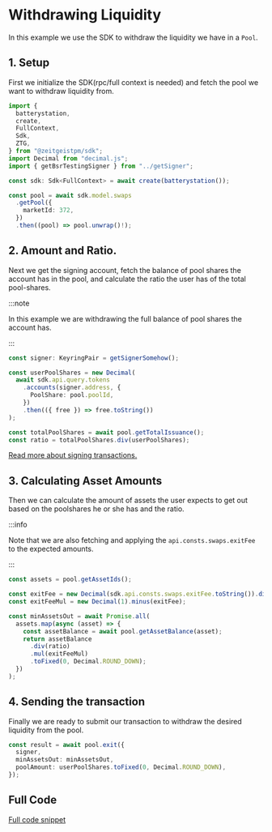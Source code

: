 # Withdrawing Liquidity

In this example we use the SDK to withdraw the liquidity we have in a `Pool`.

## 1. Setup

First we initialize the SDK(rpc/full context is needed) and fetch the pool we
want to withdraw liquidity from.

```ts
import {
  batterystation,
  create,
  FullContext,
  Sdk,
  ZTG,
} from "@zeitgeistpm/sdk";
import Decimal from "decimal.js";
import { getBsrTestingSigner } from "../getSigner";

const sdk: Sdk<FullContext> = await create(batterystation());

const pool = await sdk.model.swaps
  .getPool({
    marketId: 372,
  })
  .then((pool) => pool.unwrap()!);
```

## 2. Amount and Ratio.

Next we get the signing account, fetch the balance of pool shares the account
has in the pool, and calculate the ratio the user has of the total pool-shares.

:::note

In this example we are withdrawing the full balance of pool shares the account
has.

:::

```ts
const signer: KeyringPair = getSignerSomehow();

const userPoolShares = new Decimal(
  await sdk.api.query.tokens
    .accounts(signer.address, {
      PoolShare: pool.poolId,
    })
    .then(({ free }) => free.toString())
);

const totalPoolShares = await pool.getTotalIssuance();
const ratio = totalPoolShares.div(userPoolShares);
```

[Read more about signing transactions.](/docs/build/sdk/v2/market-creation#2-init-market-creation-params)

## 3. Calculating Asset Amounts

Then we can calculate the amount of assets the user expects to get out based on
the poolshares he or she has and the ratio.

:::info

Note that we are also fetching and applying the `api.consts.swaps.exitFee` to
the expected amounts.

:::

```ts
const assets = pool.getAssetIds();

const exitFee = new Decimal(sdk.api.consts.swaps.exitFee.toString()).div(ZTG);
const exitFeeMul = new Decimal(1).minus(exitFee);

const minAssetsOut = await Promise.all(
  assets.map(async (asset) => {
    const assetBalance = await pool.getAssetBalance(asset);
    return assetBalance
      .div(ratio)
      .mul(exitFeeMul)
      .toFixed(0, Decimal.ROUND_DOWN);
  })
);
```

## 4. Sending the transaction

Finally we are ready to submit our transaction to withdraw the desired liquidity
from the pool.

```ts
const result = await pool.exit({
  signer,
  minAssetsOut: minAssetsOut,
  poolAmount: userPoolShares.toFixed(0, Decimal.ROUND_DOWN),
});
```

## Full Code

[Full code snippet](https://github.com/zeitgeistpm/sdk-next/blob/main/playground/examples/src/swaps/exit-pool.ts)

